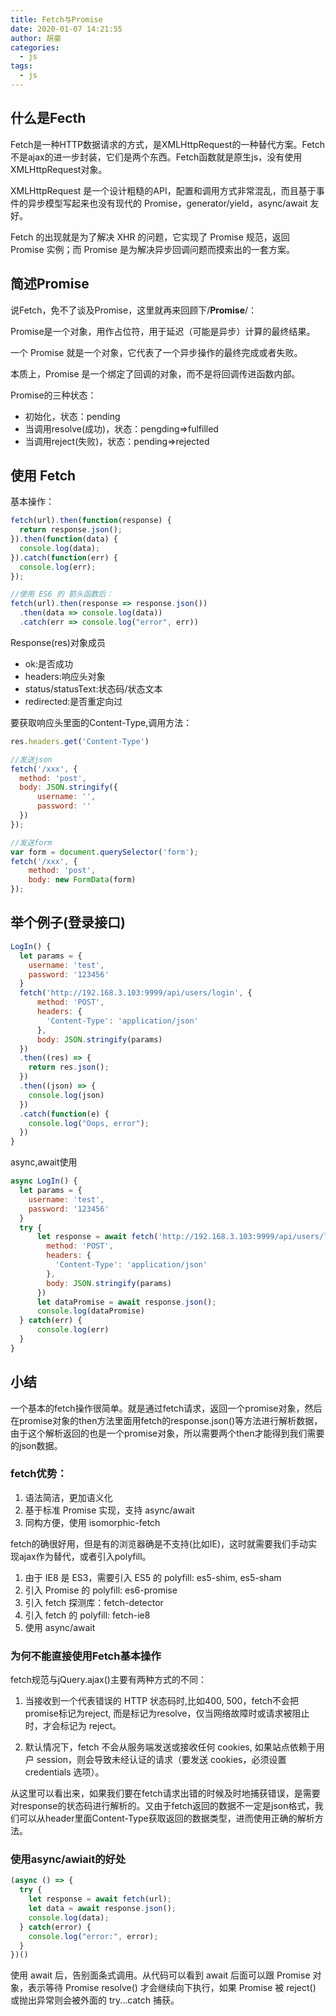 ```yaml
---
title: Fetch与Promise
date: 2020-01-07 14:21:55
author: 胡豪
categories: 
  - js
tags:
  - js 
---
```


## 什么是Fecth
Fetch是一种HTTP数据请求的方式，是XMLHttpRequest的一种替代方案。Fetch不是ajax的进一步封装，它们是两个东西。Fetch函数就是原生js，没有使用XMLHttpRequest对象。

XMLHttpRequest 是一个设计粗糙的API，配置和调用方式非常混乱，而且基于事件的异步模型写起来也没有现代的 Promise，generator/yield，async/await 友好。

Fetch 的出现就是为了解决 XHR 的问题，它实现了 Promise 规范，返回 Promise 实例；而 Promise 是为解决异步回调问题而摸索出的一套方案。

## 简述Promise
说Fetch，免不了谈及Promise，这里就再来回顾下/**Promise**/：

Promise是一个对象，用作占位符，用于延迟（可能是异步）计算的最终结果。

一个 Promise 就是一个对象，它代表了一个异步操作的最终完成或者失败。

本质上，Promise 是一个绑定了回调的对象，而不是将回调传进函数内部。

Promise的三种状态：
- 初始化，状态：pending
- 当调用resolve(成功)，状态：pengding=>fulfilled
- 当调用reject(失败)，状态：pending=>rejected


## 使用 Fetch 
基本操作：
```js
fetch(url).then(function(response) {
  return response.json();
}).then(function(data) {
  console.log(data);
}).catch(function(err) {
  console.log(err);
});

//使用 ES6 的 箭头函数后： 
fetch(url).then(response => response.json())
  .then(data => console.log(data))
  .catch(err => console.log("error", err)) 
```

Response(res)对象成员
- ok:是否成功
- headers:响应头对象
- status/statusText:状态码/状态文本
- redirected:是否重定向过

要获取响应头里面的Content-Type,调用方法：
```js
res.headers.get('Content-Type')
```

```js
//发送json
fetch('/xxx', {
  method: 'post',
  body: JSON.stringify({
      username: '',
      password: ''
  })
});

//发送form
var form = document.querySelector('form');
fetch('/xxx', {
    method: 'post',
    body: new FormData(form)
});
```


## 举个例子(登录接口)
```js
LogIn() {
  let params = {
    username: 'test',
    password: '123456'
  }
  fetch('http://192.168.3.103:9999/api/users/login', {
      method: 'POST',
      headers: {
        'Content-Type': 'application/json'
      },
      body: JSON.stringify(params)
  })
  .then((res) => {
    return res.json();
  })
  .then((json) => {
    console.log(json)
  })
  .catch(function(e) {
    console.log("Oops, error");
  })
}
```

async,await使用
```js
async LogIn() {
  let params = {
    username: 'test',
    password: '123456'
  }
  try {
      let response = await fetch('http://192.168.3.103:9999/api/users/login', {
        method: 'POST',
        headers: {
          'Content-Type': 'application/json'
        },
        body: JSON.stringify(params)
      })
      let dataPromise = await response.json();
      console.log(dataPromise)
  } catch(err) {
      console.log(err)
  }
}
```

## 小结
一个基本的fetch操作很简单。就是通过fetch请求，返回一个promise对象，然后在promise对象的then方法里面用fetch的response.json()等方法进行解析数据，由于这个解析返回的也是一个promise对象，所以需要两个then才能得到我们需要的json数据。

### fetch优势：
1. 语法简洁，更加语义化
2. 基于标准 Promise 实现，支持 async/await
3. 同构方便，使用 isomorphic-fetch

fetch的确很好用，但是有的浏览器确是不支持(比如IE)，这时就需要我们手动实现ajax作为替代，或者引入polyfill。
1. 由于 IE8 是 ES3，需要引入 ES5 的 polyfill: es5-shim, es5-sham
2. 引入 Promise 的 polyfill: es6-promise
3. 引入 fetch 探测库：fetch-detector
4. 引入 fetch 的 polyfill: fetch-ie8
6. 使用 async/await 

### 为何不能直接使用Fetch基本操作
fetch规范与jQuery.ajax()主要有两种方式的不同：

1. 当接收到一个代表错误的 HTTP 状态码时,比如400, 500，fetch不会把promise标记为reject, 而是标记为resolve，仅当网络故障时或请求被阻止时，才会标记为 reject。

2. 默认情况下，fetch 不会从服务端发送或接收任何 cookies, 如果站点依赖于用户 session，则会导致未经认证的请求（要发送 cookies，必须设置 credentials 选项）。

从这里可以看出来，如果我们要在fetch请求出错的时候及时地捕获错误，是需要对response的状态码进行解析的。又由于fetch返回的数据不一定是json格式，我们可以从header里面Content-Type获取返回的数据类型，进而使用正确的解析方法。

### 使用async/awiait的好处
```js
(async () => {
  try {
    let response = await fetch(url);
    let data = await response.json();
    console.log(data);
  } catch(error) {
    console.log("error:", error);
  }
})()
```

使用 await 后，告别面条式调用。从代码可以看到 await 后面可以跟 Promise 对象，表示等待 Promise resolve() 才会继续向下执行，如果 Promise 被 reject() 或抛出异常则会被外面的 try...catch 捕获。

